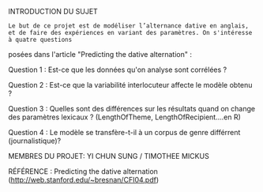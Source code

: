 INTRODUCTION DU SUJET
    
    Le but de ce projet est de modéliser l’alternance dative en anglais, et de faire des expériences en variant des paramètres. On s'intéresse à quatre questions 
posées dans l'article "Predicting the dative alternation" : 

Question 1 : Est-ce que les données qu'on analyse sont corrélées ?

Question 2 : Est-ce que la variabilité interlocuteur affecte le modèle obtenu ?

Question 3 : Quelles sont des différences sur les résultats quand on change des paramètres lexicaux ?
             (LengthOfTheme, LengthOfRecipient….en R)

Question 4 : Le modèle se transfère-t-il à un corpus de genre différrent (journalistique)?

MEMBRES DU PROJET: YI CHUN SUNG / TIMOTHEE MICKUS

RÉFÉRENCE : Predicting the dative alternation (http://web.stanford.edu/~bresnan/CFI04.pdf)